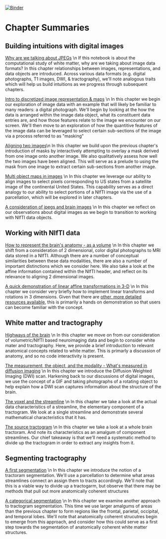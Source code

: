 [![Binder](https://mybinder.org/badge_logo.svg)](https://mybinder.org/v2/gh/DanNBullock/WiMSE/master)

# Chapter Summaries 
 
## Building intuitions with digital images

[Why are we talking about JPEGs](https://github.com/DanNBullock/WiMSE/blob/master/notebooks/2.9999%20%20Why%20are%20we%20talking%20about%20JPEGs.ipynb) \n
If this notebook is about the computational study of white matter, why are we taking about image data formats? In this chapter relationships between images, representations, and data objects are introduced. Across various data formats (e.g. digital photographs, T1 images, DWI, & tractography), we'll note analogous traits which will help us build intuitions as we progress through subsequent chapters.

[Intro to discretized image representation & maps](https://github.com/DanNBullock/WiMSE/blob/master/notebooks/3.%20%20Intro%20to%20discretized%20image%20representation%20%26%20maps.ipynb) \n
In this chapter we begin our exploration of image data with an example that will likely be familiar to many readers: a digital photograph. We'll begin by looking at the how the data is arranged within the image data object, what its constituent data entries are, and how those features relate to the image we encounter on our screen.  We'll then move to an exploration of how the quantitive features of the image data can be leveraged to select certain sub-sections of the image via a process referred to as "masking"

[Aligning two images](https://github.com/DanNBullock/WiMSE/blob/master/notebooks/3.2%20%20Aligning%20two%20images.ipynb)\n
In this chapter we build upon the previous chapter's introduction of masks by interactively attempting to overlay a mask derived from one image onto another image.  We also qualitatively assess how well the two images have been aligned. This will serve as a prelude to using the mask from one image to extract certain sub-sections from another image.

[Multi object maps in images](https://github.com/DanNBullock/WiMSE/blob/master/notebooks/3.5%20Multi%20object%20maps%20in%20images.ipynb) \n
In this chapter we leverage our ability to align images to select pixels corresponding to US states from a satellite image of the continental United States.  This capability serves as a direct analogy to our ability to select portions of a NIfTI image via the use of a parcellation, which will be explored in later chapters.

[A consideration of jpegs and brain images](https://github.com/DanNBullock/WiMSE/blob/master/notebooks/3.999%20A%20consideration%20of%20jpegs%20and%20brain%20images.ipynb) \n
In this chapter we reflect on our observations about digital images as we begin to transition to working with NIfTI data objects.

## Working with NIfTI data

[How to represent the brain's anatomy - as a volume](https://github.com/DanNBullock/WiMSE/blob/master/notebooks/4.%20%20How%20to%20represent%20the%20brain's%20anatomy%20-%20as%20a%20volume.ipynb) \n
In this chapter we shift from a consideration of 2 dimensional, color digital photographs to MRI data stored in a NIfTI.  Although there are a number of conceptual similarities between these data modalities, there are also a number of important distinctions which we consider here.  We also take a look at the affine information contained within the NIfTI header, and reflect on its relevance to aligning 2 dimensional images.

[A quick demonstration of linear affine transformations in 3-D](https://github.com/DanNBullock/WiMSE/blob/master/notebooks/5.1%20%20A%20quick%20demonstration%20of%20linear%20affine%20transformations%20in%203-D.ipynb) \n
In this chapter we consider very briefly how to implement linear transforms and rotations in 3 dimensions.  Given that there are [other, more detailed resources available](https://nipy.org/nibabel/coordinate_systems.html), this is primarily a hands on demonstration so that users can become familiar with the concept.

## White matter and tractography

[Highways of the brain](https://github.com/DanNBullock/WiMSE/blob/master/notebooks/6.5%20%20Highways%20of%20the%20brain.ipynb) \n
In this chapter we move on from our consideration of volumetric/NIfTI based neuroimaging data and begin to consider white mater and tractography.  Here, we provide a brief introduction to relevant anatomical concepts related to white matter.  This is primarly a discussion of anatomy, and so no code interactivity is present.

[The measurement, the object, and the modality - What's measured in diffusion imaging](https://github.com/DanNBullock/WiMSE/blob/master/notebooks/6.99%20The%20measurement%2C%20the%20object%2C%20and%20the%20modality%20-%20What's%20measured%20in%20diffusion%20imaging.ipynb) \n
In this chapter we introduce the Diffusion Weighted Imaging (DWI) scan.  Harkening back to our discussions of digital images, we use the concept of a GIF and taking photographs of a rotating object to help explain how a DWI scan captures information about the structure of the brain.

[The voxel and the streamline](https://github.com/DanNBullock/WiMSE/blob/master/notebooks/7.%20%20The%20voxel%20and%20the%20streamline.ipynb) \n
In this chapter we take a look at the actual data characteristics of a streamline, the elementary component of a tractogram.  We look at a single streamline and demonstrate several mathematical characteristics that it has.  

[The source tractogram](https://github.com/DanNBullock/WiMSE/blob/master/notebooks/8.%20%20The%20source%20tractogram.ipynb) \n
In this chapter we take a look at a whole brain tractoram.  And note its characteristics as an amalgum of component streamlines.  Our chief takeaway is that we'll need a systematic method to divide up the tractogram in order to extract any insights from it.

## Segmenting tractography

[A first segmentation](https://github.com/DanNBullock/WiMSE/blob/master/notebooks/A%20first%20segmentation.ipynb) \n
In this chapter we introduce the notion of a tractoram segmentation.  We'll use a parcellation to determine what areas streamlines connect an assign them to tracts accordingly. We'll note that this is a viable way to divide up a tractogarm, but observe that there may be methods that pull out more anatomically coherent structures

[A categorical segmentation](https://github.com/DanNBullock/WiMSE/blob/master/notebooks/9.%20%20A%20categorical%20segmentation.ipynb) \n
In this chapter we examine another approach to tractogram segmentation.  This time we use larger amalgums of areas than the previous chapter to form regions like the frontal, parietal, occipital, and temporal lobes.  We'll note that anatomically coherent strucutres begin to emerge from this approach, and consider how this could serve as a first step towards the segmentation of anatomically coherent white matter structures.
